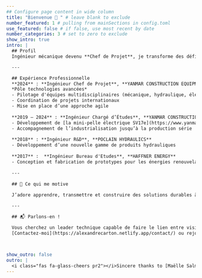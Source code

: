 ```yaml
---
## Configure page content in wide column
title: "Bienvenue 👋 " # leave blank to exclude
number_featured: 1 # pulling from mainSections in config.toml
use_featured: false # if false, use most recent by date
number_categories: 3 # set to zero to exclude
show_intro: true
intro: |
  ## Profil
  Ingénieur mécanique devenu **Chef de Projet**, je transforme des défis techniques complexes en produits industriels concrets. Après plus de six ans d’expérience dans la R\&D, je mets mon énergie au service de projets innovants et d’équipes ambitieuses.

  ---

  ## Expérience Professionnelle 
  **2024** : **Ingénieur Chef de Projet**, **YANMAR CONSTRUCTION EQUIPMENT EUROPE**  
  *Pôle technologies avancées*  
  - Pilotage d'équipes multidisciplinaires (mécanique, hydraulique, électronique et software) 
  - Coordination de projets internationaux
  - Mise en place d’une approche agile
  
  **2019 – 2024** : **Ingénieur Chargé d’Études**, **YANMAR CONSTRUCTION EQUIPMENT EUROPE**  
  - Développement de [la mini‑pelle électrique SV17e](https://www.yanmar.com/fr/construction/products/mini_excavator/sv17e/), première pelle zéro‑émission du groupe Yanmar 
  - Accompagnement de l’industrialisation jusqu’à la production série
  
  **2018** : **Ingénieur R&D**, **POCLAIN HYDRAULICS**  
  - Développement d’une nouvelle gamme de produits hydrauliques  
  
  **2017** :  **Ingénieur Bureau d'Etudes**, **HAFFNER ENERGY**  
  - Conception et fabrication de prototypes pour les énergies renouvelables
  
  ---
  
  ## 🌱 Ce qui me motive

  J’adore apprendre, transmettre et construire des solutions durables à impact concret. 

  ---

  ## 📬 Parlons‑en !

  Vous cherchez un leader technique capable de faire le lien entre vision produit et exécution ?
  [Contactez‑moi](https://alexandrecarton.netlify.app/contact/) ou rejoignez‑moi sur [LinkedIn](https://www.linkedin.com/in/alexandre-carton).


 
show_outro: false
outro: |
  <i class="fas fa-glass-cheers pr2"></i>Sincere thanks to [Maëlle Salmon](https://masalmon.eu/) for her help naming this Hugo theme!
---
```

